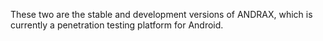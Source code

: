 These two are the stable and development versions of ANDRAX, which is currently a penetration testing platform for Android.
